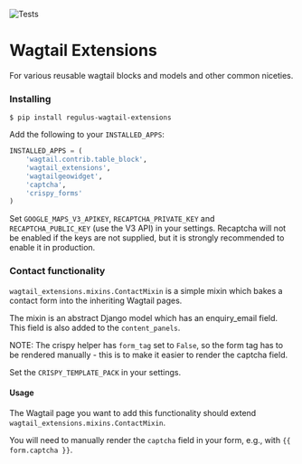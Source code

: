 ![Tests](https://github.com/regulusweb/wagtail-extensions/workflows/Tests/badge.svg)

# Wagtail Extensions

For various reusable wagtail blocks and models and other common niceties.

### Installing

```
$ pip install regulus-wagtail-extensions
```

Add the following to your `INSTALLED_APPS`:

```python
INSTALLED_APPS = (
    'wagtail.contrib.table_block',
    'wagtail_extensions',
    'wagtailgeowidget',
    'captcha',
    'crispy_forms'
)
```

Set `GOOGLE_MAPS_V3_APIKEY`, `RECAPTCHA_PRIVATE_KEY` and `RECAPTCHA_PUBLIC_KEY` (use the V3 API) in your settings.
Recaptcha will not be enabled if the keys are not supplied, but it is strongly recommended to enable it in production.


### Contact functionality

`wagtail_extensions.mixins.ContactMixin` is a simple mixin which bakes a contact form into the inheriting Wagtail pages.

The mixin is an abstract Django model which has an enquiry_email field.
This field is also added to the `content_panels`.

NOTE: The crispy helper has `form_tag` set to `False`, so the form tag has to be rendered manually - this is to
make it easier to render the captcha field.

Set the `CRISPY_TEMPLATE_PACK` in your settings.

#### Usage
The Wagtail page you want to add this functionality should extend
`wagtail_extensions.mixins.ContactMixin`.

You will need to manually render the `captcha` field in your form, e.g., with `{{ form.captcha }}`.
